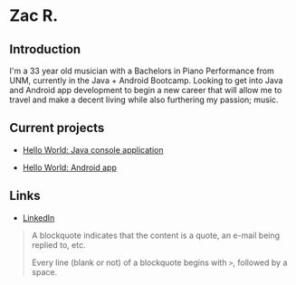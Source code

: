# Zac R.

## Introduction

I'm a 33 year old musician with a Bachelors in Piano Performance from UNM, currently in the Java + Android Bootcamp. Looking to get into Java and Android app development to begin a new career that will allow me to travel and make a decent living while also furthering my passion; music.

## Current projects

* [Hello World: Java console application](https://github.com/zcr003/hello-world-java)

* [Hello World: Android app](https://github.com/zcr003/hello-world-android)

## Links

* [LinkedIn](https://www.linkedin.com/in/zachary-ramsey-512356148/)

> A blockquote indicates that the content is a quote, an e-mail being replied to, etc.
 >
 > Every line (blank or not) of a blockquote begins with `>`, followed by a space.
